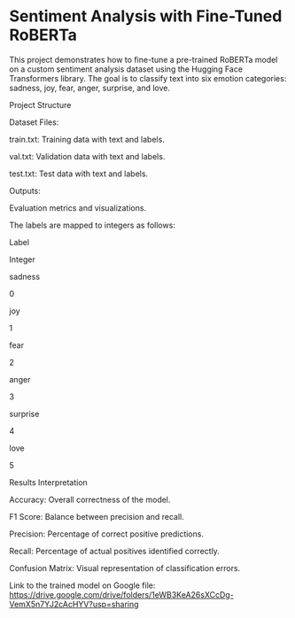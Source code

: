 # Sentiment Analysis with Fine-Tuned RoBERTa

This project demonstrates how to fine-tune a pre-trained RoBERTa model on a custom sentiment analysis dataset using the Hugging Face Transformers library. The goal is to classify text into six emotion categories: sadness, joy, fear, anger, surprise, and love.

Project Structure

Dataset Files:

train.txt: Training data with text and labels.

val.txt: Validation data with text and labels.

test.txt: Test data with text and labels.

Outputs:


Evaluation metrics and visualizations.


The labels are mapped to integers as follows:

Label

Integer

sadness

0

joy

1

fear

2

anger

3

surprise

4

love

5



Results Interpretation

Accuracy: Overall correctness of the model.

F1 Score: Balance between precision and recall.

Precision: Percentage of correct positive predictions.

Recall: Percentage of actual positives identified correctly.

Confusion Matrix: Visual representation of classification errors.

Link to the trained model on Google file: https://drive.google.com/drive/folders/1eWB3KeA26sXCcDg-VemX5n7YJ2cAcHYV?usp=sharing
